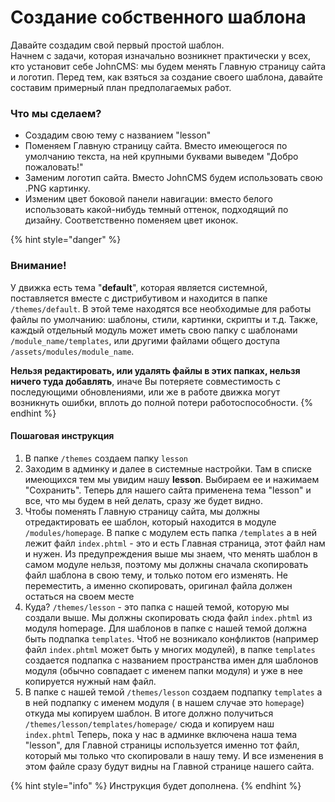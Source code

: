 # Создание собственного шаблона

Давайте создадим свой первый простой шаблон.  
Начнем с задачи, которая изначально возникнет практически у всех, кто установит себе JohnCMS: мы будем менять Главную страницу сайта и логотип. Перед тем, как взяться за создание своего шаблона, давайте составим примерный план предполагаемых работ.

### **Что мы сделаем?**

* Создадим свою тему с названием "lesson"
* Поменяем Главную страницу сайта. Вместо имеющегося по умолчанию текста, на ней крупными буквами выведем "Добро пожаловать!"
* Заменим логотип сайта. Вместо JohnCMS будем использовать свою .PNG картинку.
* Изменим цвет боковой панели навигации: вместо белого использовать какой-нибудь темный оттенок, подходящий по дизайну. Соответственно поменяем цвет иконок.

{% hint style="danger" %}
### Внимание!

У движка есть тема "**default**", которая является системной, поставляется вместе с дистрибутивом и находится в папке `/themes/default`. В этой теме находятся все необходимые для работы файлы по умолчанию: шаблоны, стили, картинки, скрипты и т.д. Также, каждый отдельный модуль может иметь свою папку с шаблонами `/module_name/templates`, или другими файлами общего доступа `/assets/modules/module_name`.

**Нельзя редактировать, или удалять файлы в этих папках, нельзя ничего туда добавлять**, иначе Вы потеряете совместимость с последующими обновлениями, или же в работе движка могут возникнуть ошибки, вплоть до полной потери работоспособности.
{% endhint %}

#### Пошаговая инструкция

1. В папке `/themes` создаем папку `lesson`
2. Заходим в админку и далее в системные настройки. Там в списке имеющихся тем мы увидим нашу **lesson**. Выбираем ее и нажимаем "Сохранить". Теперь для нашего сайта применена тема "lesson" и все, что мы будем в ней делать, сразу же будет видно.
3. Чтобы поменять Главную страницу сайта, мы должны отредактировать ее шаблон, который находится в модуле `/modules/homepage`. В папке с модулем есть папка `/templates` а в ней лежит файл `index.phtml` - это и есть Главная страница, этот файл нам и нужен. Из предупреждения выше мы знаем, что менять шаблон в самом модуле нельзя, поэтому мы должны сначала скопировать файл шаблона в свою тему, и только потом его изменять. Не переместить, а именно скопировать, оригинал файла должен остаться на своем месте
4. Куда? `/themes/lesson` - это папка с нашей темой, которую мы создали выше. Мы должны скопировать сюда файл `index.phtml` из модуля homepage. Для шаблонов в папке с нашей темой должна быть подпапка `templates`. Чтоб не возникало конфликтов \(например файл `index.phtml` может быть у многих модулей\), в папке `templates` создается подпапка с названием пространства имен для шаблонов модуля \(обычно совпадает с именем папки модуля\) и уже в нее копируется нужный нам файл.
5. В папке с нашей темой `/themes/lesson` создаем подпапку `templates` а в ней подпапку с именем модуля \( в нашем случае это `homepage`\) откуда мы копируем шаблон. В итоге должно получиться `/themes/lesson/templates/homepage/` сюда и копируем наш `index.phtml` Теперь, пока у нас в админке включена наша тема "lesson", для Главной страницы используется именно тот файл, который мы только что скопировали в нашу тему. И все изменения в этом файле сразу будут видны на Главной странице нашего сайта.

{% hint style="info" %}
Инструкция будет дополнена.
{% endhint %}

